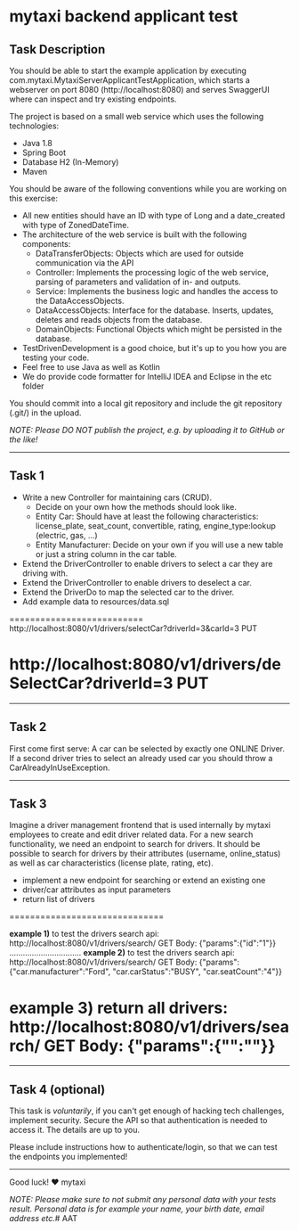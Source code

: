 # mytaxi backend applicant test

## Task Description
You should be able to start the example application by executing com.mytaxi.MytaxiServerApplicantTestApplication, 
which starts a webserver on port 8080 (http://localhost:8080) and serves SwaggerUI where can inspect and try existing endpoints.

The project is based on a small web service which uses the following technologies:

* Java 1.8
* Spring Boot
* Database H2 (In-Memory)
* Maven


You should be aware of the following conventions while you are working on this exercise:

 * All new entities should have an ID with type of Long and a date_created with type of ZonedDateTime.
 * The architecture of the web service is built with the following components:
 	* DataTransferObjects: Objects which are used for outside communication via the API
    * Controller: Implements the processing logic of the web service, parsing of parameters and validation of in- and outputs.
    * Service: Implements the business logic and handles the access to the DataAccessObjects.
    * DataAccessObjects: Interface for the database. Inserts, updates, deletes and reads objects from the database.
    * DomainObjects: Functional Objects which might be persisted in the database.
 * TestDrivenDevelopment is a good choice, but it's up to you how you are testing your code.
 * Feel free to use Java as well as Kotlin
 * We do provide code formatter for IntelliJ IDEA and Eclipse in the etc folder

You should commit into a local git repository and include the git repository (.git/) in the upload.

_NOTE: Please DO NOT publish the project, e.g. by uploading it to GitHub or the like!_

---


## Task 1
 * Write a new Controller for maintaining cars (CRUD).
   * Decide on your own how the methods should look like.
   * Entity Car: Should have at least the following characteristics: license_plate, seat_count, convertible, rating, engine_type:lookup (electric, gas, ...)
   * Entity Manufacturer: Decide on your own if you will use a new table or just a string column in the car table.
 * Extend the DriverController to enable drivers to select a car they are driving with.
 * Extend the DriverController to enable drivers to deselect a car.
 * Extend the DriverDo to map the selected car to the driver.
 * Add example data to resources/data.sql

==========================
http://localhost:8080/v1/drivers/selectCar?driverId=3&carId=3
PUT

http://localhost:8080/v1/drivers/deSelectCar?driverId=3
PUT
==========================
---


## Task 2
First come first serve: A car can be selected by exactly one ONLINE Driver. If a second driver tries to select an already used 
car you should throw a CarAlreadyInUseException.

---


## Task 3
Imagine a driver management frontend that is used internally by mytaxi employees to create and edit driver related data.
For a new search functionality, we need an endpoint to search for drivers. It should be possible to search for drivers by their
attributes (username, online_status) as well as car characteristics (license plate, rating, etc).

* implement a new endpoint for searching or extend an existing one
* driver/car attributes as input parameters
* return list of drivers

==============================

**example 1)** to test the drivers search api: http://localhost:8080/v1/drivers/search/
GET
Body:
{"params":{"id":"1"}}
................................
**example 2)** to test the drivers search api: http://localhost:8080/v1/drivers/search/
GET
Body:
{"params":{"car.manufacturer":"Ford", "car.carStatus":"BUSY", "car.seatCount":"4"}}

**example 3)** return all drivers:
http://localhost:8080/v1/drivers/search/
GET
Body:
{"params":{"":""}}
==============================

---


## Task 4 (optional)
This task is _voluntarily_, if you can't get enough of hacking tech challenges, implement security.
Secure the API so that authentication is needed to access it. The details are up to you.

Please include instructions how to authenticate/login, so that we can test the endpoints you implemented!

---


Good luck!
❤️ mytaxi



_NOTE: Please make sure to not submit any personal data with your tests result. Personal data is for example your name, your birth date, email address etc._# AAT

